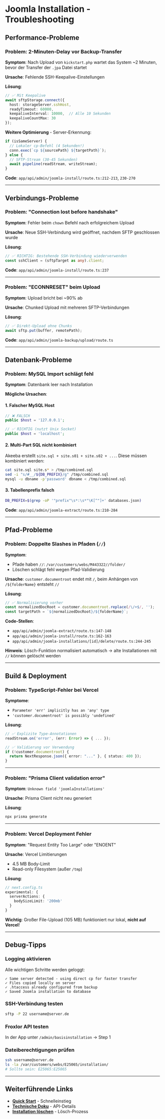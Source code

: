 # Joomla Installation - Troubleshooting

## Performance-Probleme

### Problem: 2-Minuten-Delay vor Backup-Transfer

**Symptom**: Nach Upload von `kickstart.php` wartet das System ~2 Minuten, bevor der Transfer der `.jpa` Datei startet

**Ursache**: Fehlende SSH-Keepalive-Einstellungen

**Lösung**:
```typescript
// ✅ Mit Keepalive
await sftpStorage.connect({
  host: storageServer.sshHost,
  readyTimeout: 60000,
  keepaliveInterval: 10000,  // Alle 10 Sekunden
  keepaliveCountMax: 30
});
```

**Weitere Optimierung** - Server-Erkennung:
```typescript
if (isSameServer) {
  // Lokaler cp-Befehl (4 Sekunden!)
  conn.exec(`cp ${sourcePath} ${targetPath}`);
} else {
  // SFTP-Stream (30-45 Sekunden)
  await pipeline(readStream, writeStream);
}
```

**Code**: `app/api/admin/joomla-install/route.ts:212-213`, `230-270`

---

## Verbindungs-Probleme

### Problem: "Connection lost before handshake"

**Symptom**: Fehler beim `chown` Befehl nach erfolgreichem Upload

**Ursache**: Neue SSH-Verbindung wird geöffnet, nachdem SFTP geschlossen wurde

**Lösung**:
```typescript
// ✅ RICHTIG: Bestehende SSH-Verbindung wiederverwenden
const sshClient = (sftpTarget as any).client;
```

**Code**: `app/api/admin/joomla-install/route.ts:237`

---

### Problem: "ECONNRESET" beim Upload

**Symptom**: Upload bricht bei ~90% ab

**Ursache**: Chunked Upload mit mehreren SFTP-Verbindungen

**Lösung**:
```typescript
// ✅ Direkt-Upload ohne Chunks
await sftp.put(buffer, remotePath);
```

**Code**: `app/api/admin/joomla-backup/upload/route.ts`

---

## Datenbank-Probleme

### Problem: MySQL Import schlägt fehl

**Symptom**: Datenbank leer nach Installation

**Mögliche Ursachen**:

#### 1. Falscher MySQL Host
```php
// ❌ FALSCH
public $host = '127.0.0.1';

// ✅ RICHTIG (nutzt Unix Socket)
public $host = 'localhost';
```

#### 2. Multi-Part SQL nicht kombiniert
Akeeba erstellt `site.sql + site.s01 + site.s02 + ...`. Diese müssen kombiniert werden:

```bash
cat site.sql site.s* > /tmp/combined.sql
sed -i "s/#__/${DB_PREFIX}/g" /tmp/combined.sql
mysql -u dbname -p'password' dbname < /tmp/combined.sql
```

#### 3. Tabellenprefix falsch
```bash
DB_PREFIX=$(grep -oP '"prefix"\s*:\s*"\K[^"]+' databases.json)
```

**Code**: `app/api/admin/joomla-extract/route.ts:210-284`

---

## Pfad-Probleme

### Problem: Doppelte Slashes in Pfaden (`//`)

**Symptom**:
- Pfade haben `//`: `/var/customers/webs/M443322//folder/`
- Löschen schlägt fehl wegen Pfad-Validierung

**Ursache**: `customer.documentroot` endet mit `/`, beim Anhängen von `/${folderName}` entsteht `//`

**Lösung**:
```typescript
// ✅ Normalisierung vorher
const normalizedDocRoot = customer.documentroot.replace(/\/+$/, '');
const targetPath = `${normalizedDocRoot}/${folderName}`;
```

**Code-Stellen**:
- `app/api/admin/joomla-extract/route.ts:147-148`
- `app/api/admin/joomla-install/route.ts:162-163`
- `app/api/admin/joomla-installations/[id]/delete/route.ts:244-245`

**Hinweis**: Lösch-Funktion normalisiert automatisch → alte Installationen mit `//` können gelöscht werden

---

## Build & Deployment

### Problem: TypeScript-Fehler bei Vercel

**Symptome**:
- `Parameter 'err' implicitly has an 'any' type`
- `'customer.documentroot' is possibly 'undefined'`

**Lösung**:
```typescript
// ✅ Explizite Type-Annotationen
readStream.on('error', (err: Error) => { ... });

// ✅ Validierung vor Verwendung
if (!customer.documentroot) {
  return NextResponse.json({ error: "..." }, { status: 400 });
}
```

---

### Problem: "Prisma Client validation error"

**Symptom**: `Unknown field 'joomlaInstallations'`

**Ursache**: Prisma Client nicht neu generiert

**Lösung**:
```bash
npx prisma generate
```

---

### Problem: Vercel Deployment Fehler

**Symptom**: "Request Entity Too Large" oder "ENOENT"

**Ursache**: Vercel Limitierungen
- 4.5 MB Body-Limit
- Read-only Filesystem (außer `/tmp`)

**Lösung**:
```typescript
// next.config.ts
experimental: {
  serverActions: {
    bodySizeLimit: '200mb'
  }
}
```

**Wichtig**: Großer File-Upload (105 MB) funktioniert nur lokal, **nicht auf Vercel**!

---

## Debug-Tipps

### Logging aktivieren
Alle wichtigen Schritte werden geloggt:
```
✓ Same server detected - using direct cp for faster transfer
✓ Files copied locally on server
✓ .htaccess already configured from backup
✓ Saved Joomla installation to database
```

### SSH-Verbindung testen
```bash
sftp -P 22 username@server.de
```

### Froxlor API testen
In der App unter `/admin/basisinstallation` → Step 1

### Dateiberechtigungen prüfen
```bash
ssh username@server.de
ls -la /var/customers/webs/E25065/installation/
# Sollte sein: E25065:E25065
```

---

## Weiterführende Links

- **[Quick Start](./README_JOOMLA.md)** - Schnelleinstieg
- **[Technische Doku](./JOOMLA_TECHNICAL.md)** - API-Details
- **[Installation löschen](./JOOMLA_INSTALLATION_DELETE.md)** - Lösch-Prozess
